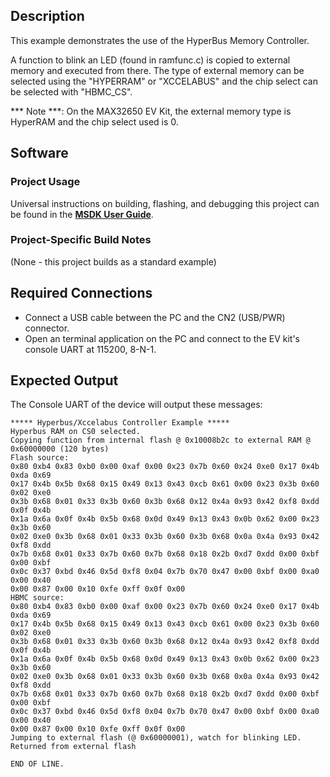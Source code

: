 ## Description

This example demonstrates the use of the HyperBus Memory Controller.

A function to blink an LED (found in ramfunc.c) is copied to external memory and executed from there. The type of external memory can be selected using the "HYPERRAM" or "XCCELABUS" and the chip select can be selected with "HBMC_CS".

*** Note ***: On the MAX32650 EV Kit, the external memory type is HyperRAM and the chip select used is 0.


## Software

### Project Usage

Universal instructions on building, flashing, and debugging this project can be found in the **[MSDK User Guide](https://analog-devices-msdk.github.io/msdk/USERGUIDE/)**.

### Project-Specific Build Notes

(None - this project builds as a standard example)

## Required Connections

-   Connect a USB cable between the PC and the CN2 (USB/PWR) connector.
-   Open an terminal application on the PC and connect to the EV kit's console UART at 115200, 8-N-1.

## Expected Output

The Console UART of the device will output these messages:

```
***** Hyperbus/Xccelabus Controller Example *****
Hyperbus RAM on CS0 selected.
Copying function from internal flash @ 0x10008b2c to external RAM @ 0x60000000 (120 bytes)
Flash source:
0x80 0xb4 0x83 0xb0 0x00 0xaf 0x00 0x23 0x7b 0x60 0x24 0xe0 0x17 0x4b 0xda 0x69
0x17 0x4b 0x5b 0x68 0x15 0x49 0x13 0x43 0xcb 0x61 0x00 0x23 0x3b 0x60 0x02 0xe0
0x3b 0x68 0x01 0x33 0x3b 0x60 0x3b 0x68 0x12 0x4a 0x93 0x42 0xf8 0xdd 0x0f 0x4b
0x1a 0x6a 0x0f 0x4b 0x5b 0x68 0x0d 0x49 0x13 0x43 0x0b 0x62 0x00 0x23 0x3b 0x60
0x02 0xe0 0x3b 0x68 0x01 0x33 0x3b 0x60 0x3b 0x68 0x0a 0x4a 0x93 0x42 0xf8 0xdd
0x7b 0x68 0x01 0x33 0x7b 0x60 0x7b 0x68 0x18 0x2b 0xd7 0xdd 0x00 0xbf 0x00 0xbf
0x0c 0x37 0xbd 0x46 0x5d 0xf8 0x04 0x7b 0x70 0x47 0x00 0xbf 0x00 0xa0 0x00 0x40
0x00 0x87 0x00 0x10 0xfe 0xff 0x0f 0x00
HBMC source:
0x80 0xb4 0x83 0xb0 0x00 0xaf 0x00 0x23 0x7b 0x60 0x24 0xe0 0x17 0x4b 0xda 0x69
0x17 0x4b 0x5b 0x68 0x15 0x49 0x13 0x43 0xcb 0x61 0x00 0x23 0x3b 0x60 0x02 0xe0
0x3b 0x68 0x01 0x33 0x3b 0x60 0x3b 0x68 0x12 0x4a 0x93 0x42 0xf8 0xdd 0x0f 0x4b
0x1a 0x6a 0x0f 0x4b 0x5b 0x68 0x0d 0x49 0x13 0x43 0x0b 0x62 0x00 0x23 0x3b 0x60
0x02 0xe0 0x3b 0x68 0x01 0x33 0x3b 0x60 0x3b 0x68 0x0a 0x4a 0x93 0x42 0xf8 0xdd
0x7b 0x68 0x01 0x33 0x7b 0x60 0x7b 0x68 0x18 0x2b 0xd7 0xdd 0x00 0xbf 0x00 0xbf
0x0c 0x37 0xbd 0x46 0x5d 0xf8 0x04 0x7b 0x70 0x47 0x00 0xbf 0x00 0xa0 0x00 0x40
0x00 0x87 0x00 0x10 0xfe 0xff 0x0f 0x00
Jumping to external flash (@ 0x60000001), watch for blinking LED.
Returned from external flash

END OF LINE.
```


